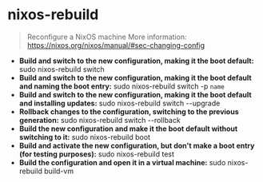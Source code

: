 # nixos-rebuild
> Reconfigure a NixOS machine
> More information: <https://nixos.org/nixos/manual/#sec-changing-config>
- **Build and switch to the new configuration, making it the boot default:**
sudo nixos-rebuild switch
- **Build and switch to the new configuration, making it the boot default and naming the boot entry:**
sudo nixos-rebuild switch -p `name`
- **Build and switch to the new configuration, making it the boot default and installing updates:**
sudo nixos-rebuild switch --upgrade
- **Rollback changes to the configuration, switching to the previous generation:**
sudo nixos-rebuild switch --rollback
- **Build the new configuration and make it the boot default without switching to it:**
sudo nixos-rebuild boot
- **Build and activate the new configuration, but don't make a boot entry (for testing purposes):**
sudo nixos-rebuild test
- **Build the configuration and open it in a virtual machine:**
sudo nixos-rebuild build-vm
